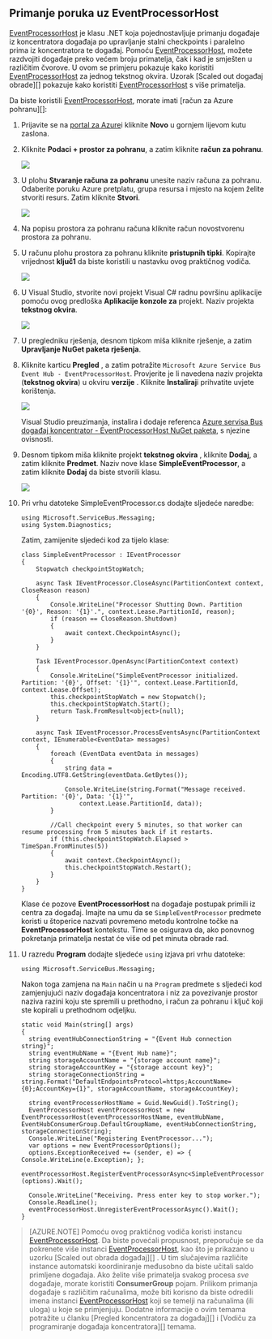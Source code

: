 ## <a name="receive-messages-with-eventprocessorhost"></a>Primanje poruka uz EventProcessorHost

[EventProcessorHost][] je klasu .NET koja pojednostavljuje primanju događaje iz koncentratora događaja po upravljanje stalni checkpoints i paralelno prima iz koncentratora te događaj. Pomoću [EventProcessorHost][], možete razdvojiti događaje preko većem broju primatelja, čak i kad je smješten u različitim čvorove. U ovom se primjeru pokazuje kako koristiti [EventProcessorHost][] za jednog tekstnog okvira. Uzorak [Scaled out događaj obrade][] pokazuje kako koristiti [EventProcessorHost][] s više primatelja.

Da biste koristili [EventProcessorHost][], morate imati [račun za Azure pohranu][]:

1. Prijavite se na [portal za Azure][]i kliknite **Novo** u gornjem lijevom kutu zaslona.

2. Kliknite **Podaci + prostor za pohranu**, a zatim kliknite **račun za pohranu**.

    ![](./media/service-bus-event-hubs-getstarted-receive-ephcs/create-storage1.png)

3. U plohu **Stvaranje računa za pohranu** unesite naziv računa za pohranu. Odaberite poruku Azure pretplatu, grupa resursa i mjesto na kojem želite stvoriti resurs. Zatim kliknite **Stvori**.

    ![](./media/service-bus-event-hubs-getstarted-receive-ephcs/create-storage2.png)

4. Na popisu prostora za pohranu računa kliknite račun novostvorenu prostora za pohranu.

5. U računu plohu prostora za pohranu kliknite **pristupnih tipki**. Kopirajte vrijednost **ključ1** da biste koristili u nastavku ovog praktičnog vodiča.

    ![](./media/service-bus-event-hubs-getstarted-receive-ephcs/create-storage3.png)

4. U Visual Studio, stvorite novi projekt Visual C# radnu površinu aplikacije pomoću ovog predloška **Aplikacije konzole za** projekt. Naziv projekta **tekstnog okvira**.

    ![](./media/service-bus-event-hubs-getstarted-receive-ephcs/create-receiver-csharp1.png)

5. U pregledniku rješenja, desnom tipkom miša kliknite rješenje, a zatim **Upravljanje NuGet paketa rješenja**.

6. Kliknite karticu **Pregled** , a zatim potražite `Microsoft Azure Service Bus Event Hub - EventProcessorHost`. Provjerite je li navedena naziv projekta (**tekstnog okvira**) u okviru **verzije** . Kliknite **Instaliraj**i prihvatite uvjete korištenja.

    ![](./media/service-bus-event-hubs-getstarted-receive-ephcs/create-eph-csharp1.png)

    Visual Studio preuzimanja, instalira i dodaje referenca [Azure servisa Bus događaj koncentrator - EventProcessorHost NuGet paketa](https://www.nuget.org/packages/Microsoft.Azure.ServiceBus.EventProcessorHost), s njezine ovisnosti.

7. Desnom tipkom miša kliknite projekt **tekstnog okvira** , kliknite **Dodaj**, a zatim kliknite **Predmet**. Naziv nove klase **SimpleEventProcessor**, a zatim kliknite **Dodaj** da biste stvorili klasu.

    ![](./media/service-bus-event-hubs-getstarted-receive-ephcs/create-receiver-csharp2.png)

8. Pri vrhu datoteke SimpleEventProcessor.cs dodajte sljedeće naredbe:

    ```
    using Microsoft.ServiceBus.Messaging;
    using System.Diagnostics;
    ```

    Zatim, zamijenite sljedeći kod za tijelo klase:

    ```
    class SimpleEventProcessor : IEventProcessor
    {
        Stopwatch checkpointStopWatch;

        async Task IEventProcessor.CloseAsync(PartitionContext context, CloseReason reason)
        {
            Console.WriteLine("Processor Shutting Down. Partition '{0}', Reason: '{1}'.", context.Lease.PartitionId, reason);
            if (reason == CloseReason.Shutdown)
            {
                await context.CheckpointAsync();
            }
        }

        Task IEventProcessor.OpenAsync(PartitionContext context)
        {
            Console.WriteLine("SimpleEventProcessor initialized.  Partition: '{0}', Offset: '{1}'", context.Lease.PartitionId, context.Lease.Offset);
            this.checkpointStopWatch = new Stopwatch();
            this.checkpointStopWatch.Start();
            return Task.FromResult<object>(null);
        }

        async Task IEventProcessor.ProcessEventsAsync(PartitionContext context, IEnumerable<EventData> messages)
        {
            foreach (EventData eventData in messages)
            {
                string data = Encoding.UTF8.GetString(eventData.GetBytes());

                Console.WriteLine(string.Format("Message received.  Partition: '{0}', Data: '{1}'",
                    context.Lease.PartitionId, data));
            }

            //Call checkpoint every 5 minutes, so that worker can resume processing from 5 minutes back if it restarts.
            if (this.checkpointStopWatch.Elapsed > TimeSpan.FromMinutes(5))
            {
                await context.CheckpointAsync();
                this.checkpointStopWatch.Restart();
            }
        }
    }
    ```

    Klase će pozove **EventProcessorHost** na događaje postupak primili iz centra za događaj. Imajte na umu da se `SimpleEventProcessor` predmete koristi u štoperice nazvati povremeno metodu kontrolne točke na **EventProcessorHost** kontekstu. Time se osigurava da, ako ponovnog pokretanja primatelja nestat će više od pet minuta obrade rad.

9. U razredu **Program** dodajte sljedeće `using` izjava pri vrhu datoteke:

    ```
    using Microsoft.ServiceBus.Messaging;
    ```

    Nakon toga zamjena na `Main` način u na `Program` predmete s sljedeći kod zamjenjujući naziv događaja koncentratora i niz za povezivanje prostor naziva razini koju ste spremili u prethodno, i račun za pohranu i ključ koji ste kopirali u prethodnom odjeljku. 

    ```
    static void Main(string[] args)
    {
      string eventHubConnectionString = "{Event Hub connection string}";
      string eventHubName = "{Event Hub name}";
      string storageAccountName = "{storage account name}";
      string storageAccountKey = "{storage account key}";
      string storageConnectionString = string.Format("DefaultEndpointsProtocol=https;AccountName={0};AccountKey={1}", storageAccountName, storageAccountKey);

      string eventProcessorHostName = Guid.NewGuid().ToString();
      EventProcessorHost eventProcessorHost = new EventProcessorHost(eventProcessorHostName, eventHubName, EventHubConsumerGroup.DefaultGroupName, eventHubConnectionString, storageConnectionString);
      Console.WriteLine("Registering EventProcessor...");
      var options = new EventProcessorOptions();
      options.ExceptionReceived += (sender, e) => { Console.WriteLine(e.Exception); };
      eventProcessorHost.RegisterEventProcessorAsync<SimpleEventProcessor>(options).Wait();

      Console.WriteLine("Receiving. Press enter key to stop worker.");
      Console.ReadLine();
      eventProcessorHost.UnregisterEventProcessorAsync().Wait();
    }
    ```

> [AZURE.NOTE] Pomoću ovog praktičnog vodiča koristi instancu [EventProcessorHost][]. Da biste povećali propusnost, preporučuje se da pokrenete više instanci [EventProcessorHost][], kao što je prikazano u uzorku [Scaled out obrada događaj][] . U tim slučajevima različite instance automatski koordiniranje međusobno da biste učitali saldo primljene događaja. Ako želite više primatelja svakog procesa *sve* događaje, morate koristiti **ConsumerGroup** pojam. Prilikom primanja događaje s različitim računalima, može biti korisno da biste odredili imena instanci [EventProcessorHost][] koji se temelji na računalima (ili uloga) u koje se primjenjuju. Dodatne informacije o ovim temama potražite u članku [Pregled koncentratora za događaj][] i [Vodiču za programiranje događaja koncentratora][] temama.

<!-- Links -->
[Pregled događaja koncentratora]: ../articles/event-hubs/event-hubs-overview.md
[Programiranje vodič koncentratora za događaj]: ../articles/event-hubs/event-hubs-programming-guide.md
[Skalirana out obrada događaja]: https://code.msdn.microsoft.com/Service-Bus-Event-Hub-45f43fc3
[Račun za Azure prostora za pohranu]: ../articles/storage/storage-create-storage-account.md
[EventProcessorHost]: http://msdn.microsoft.com/library/azure/microsoft.servicebus.messaging.eventprocessorhost(v=azure.95).aspx
[Portal za Azure]: https://portal.azure.com